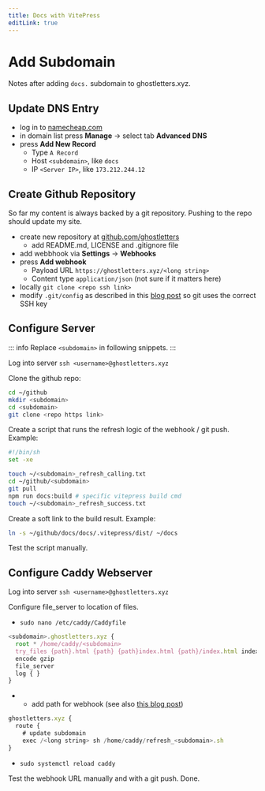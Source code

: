 ```yaml
---
title: Docs with VitePress
editLink: true
---
```



# Add Subdomain

Notes after adding `docs.` subdomain to ghostletters.xyz.

## Update DNS Entry

- log in to [namecheap.com](https://www.namecheap.com)
- in domain list press __Manage__ -> select tab __Advanced DNS__
- press __Add New Record__
  - Type `A Record`
  - Host `<subdomain>`, like `docs`
  - IP `<Server IP>`, like `173.212.244.12`


## Create Github Repository

So far my content is always backed by a git repository. Pushing to the repo should update my site.

- create new repository at [github.com/ghostletters](https://github.com/ghostletters)
  - add README.md, LICENSE and .gitignore file
- add webbhook via __Settings__ -> __Webhooks__
- press __Add webhook__
  - Payload URL `https://ghostletters.xyz/<long string>`
  - Content type `application/json` (not sure if it matters here)
- locally `git clone <repo ssh link>`
- modify `.git/config` as described in this [blog post](https://blog.ghostletters.xyz/notes/2020/3/22/1800/) so git uses the correct SSH key

## Configure Server

::: info
Replace `<subdomain>` in following snippets.
:::

Log into server `ssh <username>@ghostletters.xyz`


Clone the github repo:
```bash
cd ~/github
mkdir <subdomain>
cd <subdomain>
git clone <repo https link>
```

Create a script that runs the refresh logic of the webhook / git push. Example:

```bash
#!/bin/sh
set -xe

touch ~/<subdomain>_refresh_calling.txt
cd ~/github/<subdomain>
git pull
npm run docs:build # specific vitepress build cmd
touch ~/<subdomain>_refresh_success.txt
```

Create a soft link to the build result. Example:

```bash
ln -s ~/github/docs/docs/.vitepress/dist/ ~/docs
```

Test the script manually.

## Configure Caddy Webserver

Log into server `ssh <username>@ghostletters.xyz`

Configure file_server to location of files.
- `sudo nano /etc/caddy/Caddyfile`

```js
<subdomain>.ghostletters.xyz {
  root * /home/caddy/<subdomain>
  try_files {path}.html {path} {path}index.html {path}/index.html index.html
  encode gzip
  file_server
  log { }
}
```
-
  - add path for webhook (see also [this blog post](https://blog.ghostletters.xyz/notes/2020/4/4/))
```js
ghostletters.xyz {
  route {
    # update subdomain
    exec /<long string> sh /home/caddy/refresh_<subdomain>.sh
}

```
- `sudo systemctl reload caddy`

Test the webhook URL manually and with a git push. Done.
